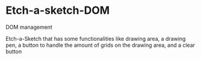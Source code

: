 # Etch-a-sketch-DOM
DOM management

Etch-a-Sketch that has some functionalities like drawing area, a drawing pen,  a button to handle the amount of grids on the drawing area, and a clear button 
